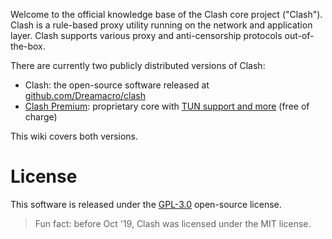 Welcome to the official knowledge base of the Clash core project ("Clash"). Clash is a rule-based proxy utility running on the network and application layer. Clash supports various proxy and anti-censorship protocols out-of-the-box.

There are currently two publicly distributed versions of Clash:

- Clash: the open-source software released at [github.com/Dreamacro/clash](https://github.com/Dreamacro/clash)
- [Clash Premium](https://github.com/Dreamacro/clash/releases/tag/premium): proprietary core with [TUN support and more](https://github.com/Dreamacro/clash/wiki/Clash-Premium-Features) (free of charge)

This wiki covers both versions.

# License

This software is released under the [GPL-3.0](https://github.com/Dreamacro/clash/blob/master/LICENSE) open-source license.

> Fun fact: before Oct '19, Clash was licensed under the MIT license.
